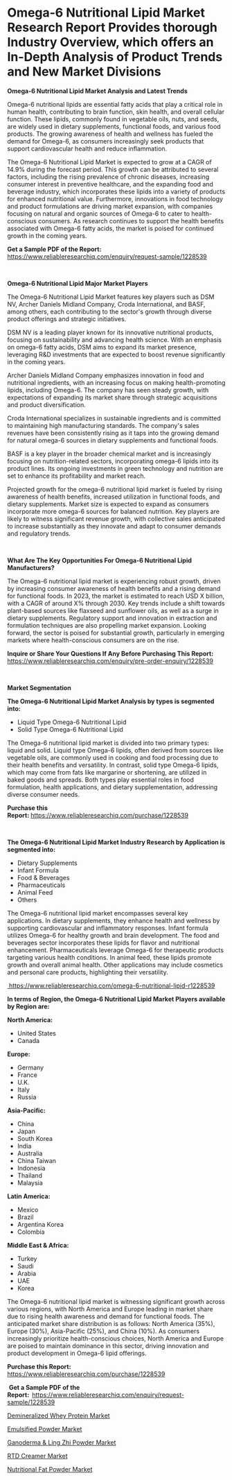 <p><h1>Omega-6 Nutritional Lipid Market Research Report Provides thorough Industry Overview, which offers an In-Depth Analysis of Product Trends and New Market Divisions</h1></p><p><strong>Omega-6 Nutritional Lipid Market Analysis and Latest Trends</strong></p>
<p><p>Omega-6 nutritional lipids are essential fatty acids that play a critical role in human health, contributing to brain function, skin health, and overall cellular function. These lipids, commonly found in vegetable oils, nuts, and seeds, are widely used in dietary supplements, functional foods, and various food products. The growing awareness of health and wellness has fueled the demand for Omega-6, as consumers increasingly seek products that support cardiovascular health and reduce inflammation.</p><p>The Omega-6 Nutritional Lipid Market is expected to grow at a CAGR of 14.9% during the forecast period. This growth can be attributed to several factors, including the rising prevalence of chronic diseases, increasing consumer interest in preventive healthcare, and the expanding food and beverage industry, which incorporates these lipids into a variety of products for enhanced nutritional value. Furthermore, innovations in food technology and product formulations are driving market expansion, with companies focusing on natural and organic sources of Omega-6 to cater to health-conscious consumers. As research continues to support the health benefits associated with Omega-6 fatty acids, the market is poised for continued growth in the coming years.</p></p>
<p><strong>Get a Sample PDF of the Report:&nbsp;</strong> <a href="https://www.reliableresearchiq.com/enquiry/request-sample/1228539?utm_campaign=104&utm_medium=2&utm_source=Github&utm_content=ia&utm_term=15022025&utm_id=omega-6-nutritional-lipid">https://www.reliableresearchiq.com/enquiry/request-sample/1228539</a></p>
<p>&nbsp;</p>
<p><strong>Omega-6 Nutritional Lipid Major Market Players</strong></p>
<p><p>The Omega-6 Nutritional Lipid Market features key players such as DSM NV, Archer Daniels Midland Company, Croda International, and BASF, among others, each contributing to the sector's growth through diverse product offerings and strategic initiatives.</p><p>DSM NV is a leading player known for its innovative nutritional products, focusing on sustainability and advancing health science. With an emphasis on omega-6 fatty acids, DSM aims to expand its market presence, leveraging R&D investments that are expected to boost revenue significantly in the coming years.</p><p>Archer Daniels Midland Company emphasizes innovation in food and nutritional ingredients, with an increasing focus on making health-promoting lipids, including Omega-6. The company has seen steady growth, with expectations of expanding its market share through strategic acquisitions and product diversification.</p><p>Croda International specializes in sustainable ingredients and is committed to maintaining high manufacturing standards. The company's sales revenues have been consistently rising as it taps into the growing demand for natural omega-6 sources in dietary supplements and functional foods.</p><p>BASF is a key player in the broader chemical market and is increasingly focusing on nutrition-related sectors, incorporating omega-6 lipids into its product lines. Its ongoing investments in green technology and nutrition are set to enhance its profitability and market reach.</p><p>Projected growth for the omega-6 nutritional lipid market is fueled by rising awareness of health benefits, increased utilization in functional foods, and dietary supplements. Market size is expected to expand as consumers incorporate more omega-6 sources for balanced nutrition. Key players are likely to witness significant revenue growth, with collective sales anticipated to increase substantially as they innovate and adapt to consumer demands and regulatory trends.</p></p>
<p>&nbsp;</p>
<p><strong>What Are The Key Opportunities For Omega-6 Nutritional Lipid Manufacturers?</strong></p>
<p><p>The Omega-6 nutritional lipid market is experiencing robust growth, driven by increasing consumer awareness of health benefits and a rising demand for functional foods. In 2023, the market is estimated to reach USD X billion, with a CAGR of around X% through 2030. Key trends include a shift towards plant-based sources like flaxseed and sunflower oils, as well as a surge in dietary supplements. Regulatory support and innovation in extraction and formulation techniques are also propelling market expansion. Looking forward, the sector is poised for substantial growth, particularly in emerging markets where health-conscious consumers are on the rise.</p></p>
<p><strong>Inquire or Share Your Questions If Any Before Purchasing This Report:</strong> <a href="https://www.reliableresearchiq.com/enquiry/pre-order-enquiry/1228539?utm_campaign=104&utm_medium=2&utm_source=Github&utm_content=ia&utm_term=15022025&utm_id=omega-6-nutritional-lipid">https://www.reliableresearchiq.com/enquiry/pre-order-enquiry/1228539</a></p>
<p>&nbsp;</p>
<p><strong>Market Segmentation</strong></p>
<p><strong>The Omega-6 Nutritional Lipid Market Analysis by types is segmented into:</strong></p>
<p><ul><li>Liquid Type Omega-6 Nutritional Lipid</li><li>Solid Type Omega-6 Nutritional Lipid</li></ul></p>
<p><p>The Omega-6 nutritional lipid market is divided into two primary types: liquid and solid. Liquid type Omega-6 lipids, often derived from sources like vegetable oils, are commonly used in cooking and food processing due to their health benefits and versatility. In contrast, solid type Omega-6 lipids, which may come from fats like margarine or shortening, are utilized in baked goods and spreads. Both types play essential roles in food formulation, health applications, and dietary supplementation, addressing diverse consumer needs.</p></p>
<p><strong>Purchase this Report:&nbsp;</strong><a href="https://www.reliableresearchiq.com/purchase/1228539?utm_campaign=104&utm_medium=2&utm_source=Github&utm_content=ia&utm_term=15022025&utm_id=omega-6-nutritional-lipid">https://www.reliableresearchiq.com/purchase/1228539</a></p>
<p>&nbsp;</p>
<p><strong>The Omega-6 Nutritional Lipid Market Industry Research by Application is segmented into:</strong></p>
<p><ul><li>Dietary Supplements</li><li>Infant Formula</li><li>Food & Beverages</li><li>Pharmaceuticals</li><li>Animal Feed</li><li>Others</li></ul></p>
<p><p>The Omega-6 nutritional lipid market encompasses several key applications. In dietary supplements, they enhance health and wellness by supporting cardiovascular and inflammatory responses. Infant formula utilizes Omega-6 for healthy growth and brain development. The food and beverages sector incorporates these lipids for flavor and nutritional enhancement. Pharmaceuticals leverage Omega-6 for therapeutic products targeting various health conditions. In animal feed, these lipids promote growth and overall animal health. Other applications may include cosmetics and personal care products, highlighting their versatility.</p></p>
<p><a href="https://www.reliableresearchiq.com/omega-6-nutritional-lipid-r1228539?utm_campaign=104&utm_medium=2&utm_source=Github&utm_content=ia&utm_term=15022025&utm_id=omega-6-nutritional-lipid">&nbsp;https://www.reliableresearchiq.com/omega-6-nutritional-lipid-r1228539</a></p>
<p><strong>In terms of Region, the Omega-6 Nutritional Lipid Market Players available by Region are:</strong></p>
<p>
    <p> <strong> North America: </strong>
        <ul>
            <li>United States</li>
            <li>Canada</li>
        </ul>
        </p> 
    <p> <strong> Europe: </strong>
        <ul>
            <li>Germany</li>
            <li>France</li>
            <li>U.K.</li>
            <li>Italy</li>
            <li>Russia</li>
        </ul>
        </p> 
    <p> <strong> Asia-Pacific: </strong>
        <ul>
            <li>China</li>
            <li>Japan</li>
            <li>South Korea</li>
            <li>India</li>
            <li>Australia</li>
            <li>China Taiwan</li>
            <li>Indonesia</li>
            <li>Thailand</li>
            <li>Malaysia</li>
        </ul>
        </p> 
    <p> <strong> Latin America: </strong>
        <ul>
            <li>Mexico</li>
            <li>Brazil</li>
            <li>Argentina Korea</li>
            <li>Colombia</li>
        </ul>
        </p> 
    <p> <strong> Middle East & Africa: </strong>
        <ul>
            <li>Turkey</li>
            <li>Saudi</li>
            <li>Arabia</li>
            <li>UAE</li>
            <li>Korea</li>
        </ul>
    </p>
    </p>
<p><p>The Omega-6 nutritional lipid market is witnessing significant growth across various regions, with North America and Europe leading in market share due to rising health awareness and demand for functional foods. The anticipated market share distribution is as follows: North America (35%), Europe (30%), Asia-Pacific (25%), and China (10%). As consumers increasingly prioritize health-conscious choices, North America and Europe are poised to maintain dominance in this sector, driving innovation and product development in Omega-6 lipid offerings.</p></p>
<p><strong>Purchase this Report: </strong><a href="https://www.reliableresearchiq.com/purchase/1228539?utm_campaign=104&utm_medium=2&utm_source=Github&utm_content=ia&utm_term=15022025&utm_id=omega-6-nutritional-lipid">https://www.reliableresearchiq.com/purchase/1228539</a></p>
<p>&nbsp;<strong>Get a Sample PDF of the Report:&nbsp;&nbsp;</strong><a href="https://www.reliableresearchiq.com/enquiry/request-sample/1228539?utm_campaign=104&utm_medium=2&utm_source=Github&utm_content=ia&utm_term=15022025&utm_id=omega-6-nutritional-lipid">https://www.reliableresearchiq.com/enquiry/request-sample/1228539</a></p>
<p><strong></strong></p>
<p><p><a href="https://github.com/wyettillesr4/Market-Research-Report-List-1/blob/main/demineralized-whey-protein-market.md?utm_campaign=104&utm_medium=2&utm_source=Github&utm_content=ia&utm_term=15022025&utm_id=omega-6-nutritional-lipid">Demineralized Whey Protein Market</a></p><p><a href="https://github.com/fraryatena85/Market-Research-Report-List-1/blob/main/emulsified-powder-market.md?utm_campaign=104&utm_medium=2&utm_source=Github&utm_content=ia&utm_term=15022025&utm_id=omega-6-nutritional-lipid">Emulsified Powder Market</a></p><p><a href="https://github.com/sissalgamd/Market-Research-Report-List-1/blob/main/ganoderma-ling-zhi-powder-market.md?utm_campaign=104&utm_medium=2&utm_source=Github&utm_content=ia&utm_term=15022025&utm_id=omega-6-nutritional-lipid">Ganoderma & Ling Zhi Powder Market</a></p><p><a href="https://github.com/jolinolooman/Market-Research-Report-List-1/blob/main/rtd-creamer-market.md?utm_campaign=104&utm_medium=2&utm_source=Github&utm_content=ia&utm_term=15022025&utm_id=omega-6-nutritional-lipid">RTD Creamer Market</a></p><p><a href="https://github.com/alejnaouare/Market-Research-Report-List-1/blob/main/nutritional-fat-powder-market.md?utm_campaign=104&utm_medium=2&utm_source=Github&utm_content=ia&utm_term=15022025&utm_id=omega-6-nutritional-lipid">Nutritional Fat Powder Market</a></p></p>